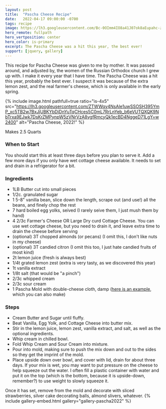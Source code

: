 ```yaml
---
layout: post
title:  "Pascha Cheese Recipe"
date:   2022-04-17 09:00:00 -0700
tags: recipe
image: https://lh3.googleusercontent.com/Bc-0OImm4IO8a41J07ok8aEupahc-zOvy9xW_LpPLiYnIbrbFuEA6BBPoZ_YujQQepEb8kKOXYrlPTbDOcZRv57HM4Xqol8GfrwYhSkvcjoXGeagkY66gqBnZGJDy_I0899d6CbTM7s=w2400
hero_remote: fullpath
hero_vertposition: center
hero_color: is-primary
excerpt: The Pascha Cheese was a hit this year, the best ever!
support: [jquery, gallery]
---
```

This recipe for Pascha Cheese was given to me by mother. It was passed around, and adjusted by, the women of the Russian Orthodox church I grew up with. I make it every year that I have time. The Pascha Cheese was a hit this year, probably the best ever. I suspect it was because of the extra lemon zest, and the real farmer's cheese, which is only available in the early spring.

{% include image.html pathfull=true ratio="is-4x5" src="https://lh3.googleusercontent.com/ZTWWqy4NsAle1uwSSOSH395YmP_xc5TB2w7BxJjUBKYbDjDnYuTqCHces5C0mL7RrLnYeb_b6eVUTQXQK9NbTrxa9EJwk7DsKrZMPynpW5zVNrVzA8vgfRmcyQk1ecBD4NggeD71LgY=w2400" alt="Pascha Cheese, 2022!" %}

Makes 2.5 Quarts
### When to Start
You should start this at least three days before you plan to serve it. Add a few more days if you only have wet cottage cheese available. It needs to set and drain in a refrigerator for a bit.
### Ingredients
- 1LB Butter cut into small pieces
- 1/2c. granulated sugar
- 1 5-8" vanilla bean, slice down the length, scrape out (and use!) all the beans, and finely chop the rest
- 7 hard boiled egg yolks, seived (I rarely seive them, I just mush them by hand)
- 4 2/3c Farmer's Cheese OR Large Dry curd Cottage Cheese. You can use wet cottage cheese, but you need to drain it, and leave extra time to drain the cheese before serving
- (optional) 3T chopped almonds (or pecans) (I omit this, I don't like nuts in my cheese)
- (optional) 3T candied citron (I omit this too, I just hate candied fruits of most kind)
- 2t lemon juice (fresh is always best)
- 1/4t grated lemon zest (extra is very tasty, as we discovered this year)
- 1t vanilla extract
- 1/8t salt (that would be "a pinch")
- 2/3c whipped cream
- 2/3c sour cream
- 1 Pascha Mold with double-cheese cloth, damp ([here is an example](https://orthodoxgifts.com/wooden-pascha-paskha-cheese-mold-large-size-5-1-4/), which you can also make)
### Steps
- Cream Butter and Sugar until fluffy.
- Beat Vanilla, Egg Yolk, and Cottage Cheese into butter mix.
- Stir in the lemon juice, lemon zest, vanilla extract, and salt, as well as the optional ingredients.
- Whip cream in chilled bowl.
- Fold Whip Cream and Sour Cream into mixture.
- Pour into mold, making sure to push the mix down and out to the sides so they get the imprint of the mold.
- Place upside down over bowl, and cover with lid, drain for about three days. If your mix is wet, you may want to put pressure on the cheese to help squeeze out the water. I often fill a plastic container with water and put it on the top (which is the bottom, because it is upside-down, remember?) to use weight to slowly squeeze it.

Once it has set, remove from the mold and decorate with sliced strawberries, silver cake decorating balls, almond slivers, whatever.
{% include gallery-embed.html gallery="gallery-pascha2022" %}
